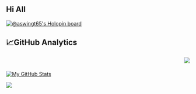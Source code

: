 ## Hi All


[![@aswingt65's Holopin board](https://holopin.me/aswingt65)](https://holopin.io/@aswingt65)

## 📈GitHub Analytics <p align="right"> <img src="https://komarev.com/ghpvc/?username=aswingt65&label=Views&color=blue&style=plastic"/> </p>

[![My GitHub Stats](https://github-readme-stats.vercel.app/api/?username=aswingt65&count_private=true&theme=dark&showicons=true)]() 

<div > 
      <img align="center" src="https://github-readme-streak-stats.herokuapp.com?user=aswingt65&theme=dark&hide_border=true" />
</div>
